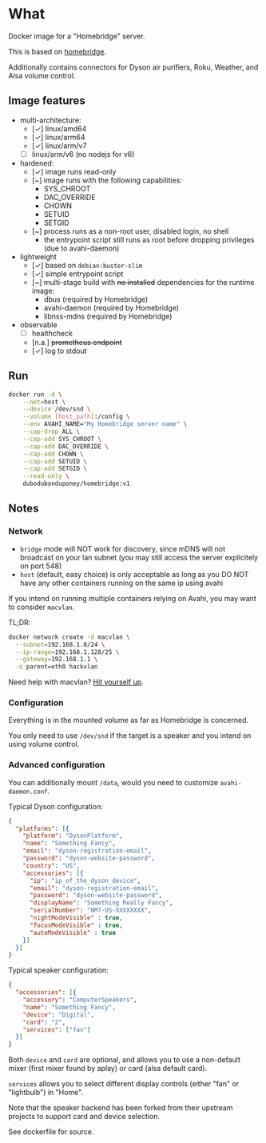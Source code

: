 # What

Docker image for a "Homebridge" server.

This is based on [homebridge](https://github.com/nfarina/homebridge).

Additionally contains connectors for Dyson air purifiers, Roku, Weather, and Alsa volume control.

## Image features

 * multi-architecture:
    * [✓] linux/amd64
    * [✓] linux/arm64
    * [✓] linux/arm/v7
    * [  ] linux/arm/v6 (no nodejs for v6)
 * hardened:
    * [✓] image runs read-only
    * [~] image runs with the following capabilities:
        * SYS_CHROOT
        * DAC_OVERRIDE
        * CHOWN
        * SETUID
        * SETGID
    * [~] process runs as a non-root user, disabled login, no shell
        * the entrypoint script still runs as root before dropping privileges (due to avahi-daemon)
 * lightweight
    * [✓] based on `debian:buster-slim`
    * [✓] simple entrypoint script
    * [~] multi-stage build with ~~no installed~~ dependencies for the runtime image:
        * dbus (required by Homebridge)
        * avahi-daemon (required by Homebridge)
        * libnss-mdns (required by Homebridge)
 * observable
    * [  ] healthcheck
    * [n.a.] ~~prometheus endpoint~~
    * [✓] log to stdout

## Run

```bash
docker run -d \
    --net=host \
    --device /dev/snd \
    --volume [host_path]:/config \
    --env AVAHI_NAME="My Homebridge server name" \
    --cap-drop ALL \
    --cap-add SYS_CHROOT \
    --cap-add DAC_OVERRIDE \
    --cap-add CHOWN \
    --cap-add SETUID \
    --cap-add SETGID \
    --read-only \
    dubodubonduponey/homebridge:v1
```

## Notes

### Network

 * `bridge` mode will NOT work for discovery, since mDNS will not broadcast on your lan subnet (you may still access the server explicitely on port 548)
 * `host` (default, easy choice) is only acceptable as long as you DO NOT have any other containers running on the same ip using avahi

If you intend on running multiple containers relying on Avahi, you may want to consider `macvlan`.

TL;DR:

```bash
docker network create -d macvlan \
  --subnet=192.168.1.0/24 \
  --ip-range=192.168.1.128/25 \
  --gateway=192.168.1.1 \
  -o parent=eth0 hackvlan
```

Need help with macvlan?
[Hit yourself up](https://docs.docker.com/network/macvlan/).

### Configuration

Everything is in the mounted volume as far as Homebridge is concerned.

You only need to use `/dev/snd` if the target is a speaker and you intend on using volume control.

### Advanced configuration

You can additionally mount `/data`, would you need to customize `avahi-daemon.conf`.
 
Typical Dyson configuration:
```json
{
  "platforms": [{
    "platform": "DysonPlatform",
    "name": "Something Fancy",
    "email": "dyson-registration-email",
    "password": "dyson-website-password",
    "country": "US",
    "accessories": [{
      "ip": "ip_of_the_dyson_device",
      "email": "dyson-registration-email",
      "password": "dyson-website-password",
      "displayName": "Something Really Fancy",
      "serialNumber": "NM7-US-XXXXXXXX",
      "nightModeVisible" : true,
      "focusModeVisible" : true,
      "autoModeVisible" : true
    }]
  }]
}
```

Typical speaker configuration:
````json
{
  "accessories": [{
    "accessory": "ComputerSpeakers",
    "name": "Something Fancy",
    "device": "Digital",
    "card": "2",
    "services": ["fan"]
  }]
}
````

Both `device` and `card` are optional, and allows you to use a non-default mixer (first mixer found by aplay) or card (alsa default card).

`services` allows you to select different display controls (either "fan" or "lightbulb") in "Home".

Note that the speaker backend has been forked from their upstream projects to support card and device selection.

See dockerfile for source.
